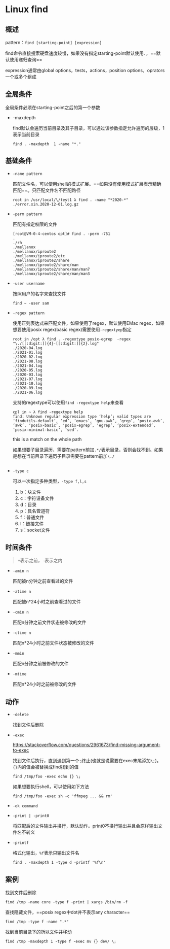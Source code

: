 # Linux find

## 概述

pattern：`find [starting-point] [expression]`

find命令直接搜索硬盘速度较慢，如果没有指定starting-point默认使用`.`，==默认使用递归查询==

expression通常由global options，tests，actions，position options，oprators一个或多个组成

## 全局条件

全局条件必须在starting-point之后的第一个参数

- -maxdepth

  find默认会遍历当前目录及其子目录，可以通过该参数指定允许遍历的层级，1表示当前目录

  ```
  find . -maxdepth  1 -name "*."
  ```

## 基础条件

- `-name pattern`

  匹配文件名，可以使用shell的模式扩展。==如果没有使用模式扩展表示精确匹配==。只匹配文件名不匹配路径

  ```
  root in /usr/local/\/test1 λ find . -name "*2020-*"
  ./error.xin.2020-12-01.log.gz  
  ```

- `-perm pattern`

  匹配有指定权限的文件

  ```
  [root@VM-0-4-centos opt]# find . -perm -751
  .
  ./rh
  ./mellanox
  ./mellanox/iproute2
  ./mellanox/iproute2/etc
  ./mellanox/iproute2/share
  ./mellanox/iproute2/share/man
  ./mellanox/iproute2/share/man/man7
  ./mellanox/iproute2/share/man/man3
  ```

- `-user username`

  按照用户的名字来查找文件

  ```
  find ~ -user sam
  ```

- `-regex pattern`

  使用正则表达式来匹配文件，如果使用了regex，默认使用EMac regex，如果想要使用posix regex(basic regex)需要使用`-regextyep`指定

  ```
  root in /opt λ find . -regextype posix-egrep  -regex "\./[[:digit:]]{4}-[[:digit:]]{2}.log"
  ./2020-04.log
  ./2021-01.log
  ./2020-02.log
  ./2021-08.log
  ./2021-04.log
  ./2020-05.log
  ./2020-03.log
  ./2021-07.log
  ./2021-10.log
  ./2020-09.log
  ./2021-06.log
  ```

  支持的regextype可以使用`find -regextype help`来查看

  ```
  cpl in ~ λ find -regextype help
  find: Unknown regular expression type ‘help’; valid types are ‘findutils-default’, ‘ed’, ‘emacs’, ‘gnu-awk’, ‘grep’, ‘posix-awk’, ‘awk’, ‘posix-basic’, ‘posix-egrep’, ‘egrep’, ‘posix-extended’, ‘posix-minimal-basic’, ‘sed’.
  ```

  this is a match on the whole path

  如果想要子目录遍历，需要在pattern前加`.*/`表示目录，否则会找不到。如果是想在当前目录下遍历子目录需要在pattern前加`\./`

  ```
  
  ```

  

- `-type c`

  可以一次指定多种类型，`-type f,l,s`
  
  1. b：块文件
  2. c：字符设备文件
  3. d：目录
  4. p：具名管道符
  5. f：普通文件
  6. l：链接文件
  7. s：socket文件

## 时间条件

> `+`表示之前，`-`表示之内

- `-amin n `

  匹配被n分钟之前查看过的文件

- `-atime n`

  匹配被n*24小时之前查看过的文件

- `-cmin n`

  匹配n分钟之前文件状态被修改的文件

- `-ctime n`

  匹配n*24小时之前文件状态被修改的文件

- `-mmin`

  匹配n分钟之前被修改的文件

- `-mtime`

  匹配n*24小时之前被修改的文件

## 动作

- `-delete`

  找到文件后删除

- `-exec`

  https://stackoverflow.com/questions/2961673/find-missing-argument-to-exec

  找到文件后执行，直到遇到第一个`;`终止(也就是说需要在exec末尾添加`\;`)。`{}`内的值会被替换成find找到的值

  ```
  find /tmp/foo -exec echo {} \;
  ```

  如果想要执行shell，可以使用如下方法

  ```
  find /tmp/foo -exec sh -c 'ffmpeg ... && rm'
  ```

- `-ok command`

- `-print | -print0`  

  将匹配后的文件输出并换行，默认动作。print0不换行输出并且会原样输出文件名不转义

- `-printf`

  格式化输出，`%f`表示只输出文件名

  ```
  find . -maxdepth 1 -type d -printf '%f\n'
  ```

## 案例

找到文件后删除

```
find /tmp -name core -type f -print | xargs /bin/rm -f
```

查找隐藏文件，==posix regex中dot并不表示any character==

```
find /tmp -type f -name ".*"
```

找到当前目录下的所以文件并移动

```
find /tmp -maxdepth 1 -type f -exec mv {} dev/ \;
```

